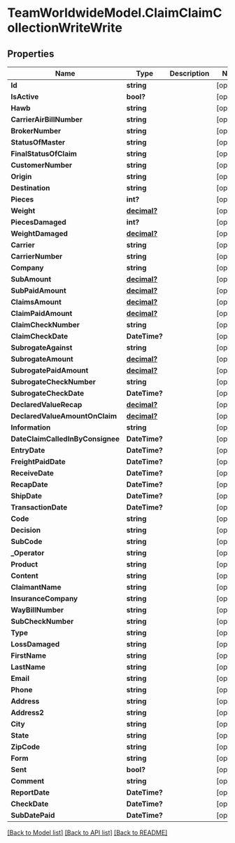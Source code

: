 # TeamWorldwideModel.ClaimClaimCollectionWriteWrite
## Properties

Name | Type | Description | Notes
------------ | ------------- | ------------- | -------------
**Id** | **string** |  | [optional] 
**IsActive** | **bool?** |  | [optional] 
**Hawb** | **string** |  | [optional] 
**CarrierAirBillNumber** | **string** |  | [optional] 
**BrokerNumber** | **string** |  | [optional] 
**StatusOfMaster** | **string** |  | [optional] 
**FinalStatusOfClaim** | **string** |  | [optional] 
**CustomerNumber** | **string** |  | [optional] 
**Origin** | **string** |  | [optional] 
**Destination** | **string** |  | [optional] 
**Pieces** | **int?** |  | [optional] 
**Weight** | [**decimal?**](BigDecimal.md) |  | [optional] 
**PiecesDamaged** | **int?** |  | [optional] 
**WeightDamaged** | [**decimal?**](BigDecimal.md) |  | [optional] 
**Carrier** | **string** |  | [optional] 
**CarrierNumber** | **string** |  | [optional] 
**Company** | **string** |  | [optional] 
**SubAmount** | [**decimal?**](BigDecimal.md) |  | [optional] 
**SubPaidAmount** | [**decimal?**](BigDecimal.md) |  | [optional] 
**ClaimsAmount** | [**decimal?**](BigDecimal.md) |  | [optional] 
**ClaimPaidAmount** | [**decimal?**](BigDecimal.md) |  | [optional] 
**ClaimCheckNumber** | **string** |  | [optional] 
**ClaimCheckDate** | **DateTime?** |  | [optional] 
**SubrogateAgainst** | **string** |  | [optional] 
**SubrogateAmount** | [**decimal?**](BigDecimal.md) |  | [optional] 
**SubrogatePaidAmount** | [**decimal?**](BigDecimal.md) |  | [optional] 
**SubrogateCheckNumber** | **string** |  | [optional] 
**SubrogateCheckDate** | **DateTime?** |  | [optional] 
**DeclaredValueRecap** | [**decimal?**](BigDecimal.md) |  | [optional] 
**DeclaredValueAmountOnClaim** | [**decimal?**](BigDecimal.md) |  | [optional] 
**Information** | **string** |  | [optional] 
**DateClaimCalledInByConsignee** | **DateTime?** |  | [optional] 
**EntryDate** | **DateTime?** |  | [optional] 
**FreightPaidDate** | **DateTime?** |  | [optional] 
**ReceiveDate** | **DateTime?** |  | [optional] 
**RecapDate** | **DateTime?** |  | [optional] 
**ShipDate** | **DateTime?** |  | [optional] 
**TransactionDate** | **DateTime?** |  | [optional] 
**Code** | **string** |  | [optional] 
**Decision** | **string** |  | [optional] 
**SubCode** | **string** |  | [optional] 
**_Operator** | **string** |  | [optional] 
**Product** | **string** |  | [optional] 
**Content** | **string** |  | [optional] 
**ClaimantName** | **string** |  | [optional] 
**InsuranceCompany** | **string** |  | [optional] 
**WayBillNumber** | **string** |  | [optional] 
**SubCheckNumber** | **string** |  | [optional] 
**Type** | **string** |  | [optional] 
**LossDamaged** | **string** |  | [optional] 
**FirstName** | **string** |  | [optional] 
**LastName** | **string** |  | [optional] 
**Email** | **string** |  | [optional] 
**Phone** | **string** |  | [optional] 
**Address** | **string** |  | [optional] 
**Address2** | **string** |  | [optional] 
**City** | **string** |  | [optional] 
**State** | **string** |  | [optional] 
**ZipCode** | **string** |  | [optional] 
**Form** | **string** |  | [optional] 
**Sent** | **bool?** |  | [optional] 
**Comment** | **string** |  | [optional] 
**ReportDate** | **DateTime?** |  | [optional] 
**CheckDate** | **DateTime?** |  | [optional] 
**SubDatePaid** | **DateTime?** |  | [optional] 

[[Back to Model list]](../README.md#documentation-for-models) [[Back to API list]](../README.md#documentation-for-api-endpoints) [[Back to README]](../README.md)

